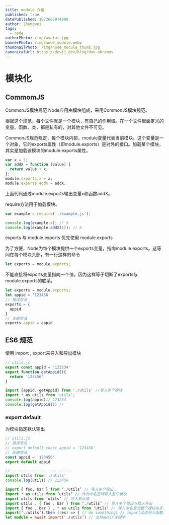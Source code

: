 ```yaml
---
title: module 介绍
published: true
datePublished: 1672667974000
author: Zhongwei
tags:
  - node
authorPhoto: /img/avatar.jpg
bannerPhoto: /img/node_module.webp
thumbnailPhoto: /img/node_module_thumb.jpg
canonicalUrl: https://devii.dev/blog/dan-abramov
---
```


# 模块化
## CommomJS
CommonJS模块规范
Node应用由模块组成，采用CommonJS模块规范。

根据这个规范，每个文件就是一个模块，有自己的作用域。在一个文件里面定义的变量、函数、类，都是私有的，对其他文件不可见。

CommonJS规范规定，每个模块内部，module变量代表当前模块。这个变量是一个对象，它的exports属性（即module.exports）是对外的接口。加载某个模块，其实是加载该模块的module.exports属性。

``` ts
var x = 5;
var addX = function (value) {
  return value + x;
};
module.exports.x = x;
module.exports.addX = addX;
```

上面代码通过module.exports输出变量x和函数addX。

require方法用于加载模块。

```ts
var example = require('./example.js');

console.log(example.x); // 5
console.log(example.addX(1)); // 6
```

exports 与 module.exports
优先使用 module.exports

为了方便，Node为每个模块提供一个exports变量，指向module.exports。这等同在每个模块头部，有一行这样的命令

```ts
let exports = module.exports;
```

不能直接将exports变量指向一个值，因为这样等于切断了exports与module.exports的联系。

```ts
let exports = module.exports;
let appid = '123456'
// 错误写法
exports = {
  appid
}
// 正确写法
exports.appid = appid
```

## ES6 规范

使用 import , export来导入和导出模块
```ts 
// utils.js
export const appid = '123234'
export function getAppid(){
  return '123456'
}

import {appid, getAppid} from './utils' //导入多个模块
import * as utils from 'utils';
console.log(appid)// 123234
console.log(getAppid()) //
```
### export default
为模块指定默认输出

```ts
// utils.js
// 错误写法 
// export default const appid = '123456'
// 正确写法
const appid = '123456'
export default appid

//----------------------------
import utils from './utils'
console.log(utils) // 123456
```

```ts
import { foo, bar } from ‘./utils’ // 导入多个导出
import * as utils from ‘utils’ // 作为命名空间导入整个模块
import utils from ‘utils’ // 导入默认值
import utils , { foo , bar } from ‘./utils’ // 导入多个导出与默认导出
import { foo , bar } , * as utils from ‘utils’ // 导入命名空间整个模块与多个导出
import(’./utils’).then (res) => { // do something} // import动态导入函数，当使用它的时候，会返回一个promise。
let module = await import(’./utils’) // 支持await关键字
```